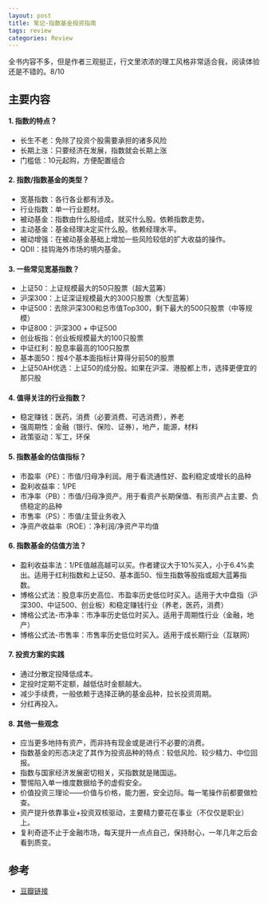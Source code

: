 ```yaml
---
layout: post
title: 笔记-指数基金投资指南
tags: review
categories: Review
---
```


全书内容不多，但是作者三观挺正，行文里浓浓的理工风格非常适合我，阅读体验还是不错的。8/10

## 主要内容

#### 1. 指数的特点？

- 长生不老：免除了投资个股需要承担的诸多风险
- 长期上涨：只要经济在发展，指数就会长期上涨
- 门槛低：10元起购，方便配置组合

#### 2. 指数/指数基金的类型？

- 宽基指数：各行各业都有涉及。
- 行业指数：单一行业题材。
- 被动基金：指数由什么股组成，就买什么股。依赖指数走势。
- 主动基金：基金经理决定买什么股。依赖经理水平。
- 被动增强：在被动基金基础上增加一些风险较低的扩大收益的操作。
- QDII：挂钩海外市场的境内基金。

#### 3. 一些常见宽基指数？

- 上证50：上证规模最大的50只股票（超大蓝筹）
- 沪深300：上证深证规模最大的300只股票（大型蓝筹）
- 中证500：去除沪深300和总市值Top300，剩下最大的500只股票（中等规模）
- 中证800：沪深300 + 中证500
- 创业板指：创业板规模最大的100只股票
- 中证红利：股息率最高的100只股票
- 基本面50：按4个基本面指标计算得分前50的股票
- 上证50AH优选：上证50的成分股。如果在沪深、港股都上市，选择更便宜的那只股

#### 4. 值得关注的行业指数？

- 稳定赚钱：医药，消费（必要消费、可选消费），养老
- 强周期性：金融（银行、保险、证券），地产，能源，材料
- 政策驱动：军工，环保

#### 5. 指数基金的估值指标？

- 市盈率（PE）：市值/归母净利润。用于看流通性好、盈利稳定或增长的品种
- 盈利收益率：1/PE
- 市净率（PB）：市值/归母净资产。用于看资产长期保值、有形资产占主要、负债稳定的品种
- 市售率（PS）：市值/主营业务收入
- 净资产收益率（ROE）：净利润/净资产平均值

#### 6. 指数基金的估值方法？

- 盈利收益率法：1/PE值越高越可以买。作者建议大于10%买入，小于6.4%卖出。适用于红利指数和上证50、基本面50、恒生指数等股指或超大蓝筹指数。
- 博格公式法：股息率历史高位、市盈率历史低位时买入。适用于大中盘指（沪深300、中证500、创业板）和稳定赚钱行业（养老，医药，消费）
- 博格公式法-市净率：市净率历史低位时买入。适用于周期性行业（金融，地产）
- 博格公式法-市售率：市售率历史低位时买入。适用于成长期行业（互联网）

#### 7. 投资方案的实践

- 通过分散定投降低成本。
- 定投时定期不定额，越低估时金额越大。
- 减少手续费，一般依赖于选择正确的基金品种，拉长投资周期。
- 分红再投入。

#### 8. 其他一些观念

- 应当更多地持有资产，而非持有现金或是进行不必要的消费。
- 指数基金的形态决定了其作为投资品种的特点：较低风险、较少精力、中位回报。
- 指数与国家经济发展密切相关，买指数就是赌国运。
- 警惕陷入单一维度数据给予的虚假安全。
- 价值投资三理论——价值与价格，能力圈，安全边际。每一笔操作前都要做检查。
- 资产提升依靠事业+投资双核驱动，主要精力要花在事业（不仅仅是职业）上。
- 复利奇迹不止于金融市场，每天提升一点点自己，保持耐心，一年几年之后会看到质变。

## 参考

- [豆瓣链接](https://book.douban.com/subject/27204860/)
